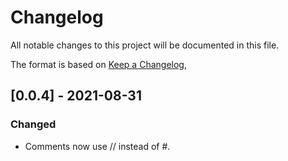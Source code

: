 # Changelog

All notable changes to this project will be documented in this file.

The format is based on [Keep a Changelog](https://keepachangelog.com/en/1.0.0/),

## [0.0.4] - 2021-08-31
### Changed
- Comments now use // instead of #.
